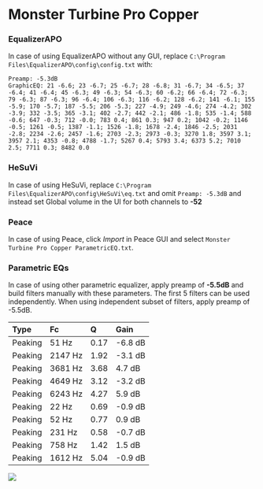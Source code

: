 # Monster Turbine Pro Copper

### EqualizerAPO
In case of using EqualizerAPO without any GUI, replace `C:\Program Files\EqualizerAPO\config\config.txt`
with:
```
Preamp: -5.3dB
GraphicEQ: 21 -6.6; 23 -6.7; 25 -6.7; 28 -6.8; 31 -6.7; 34 -6.5; 37 -6.4; 41 -6.4; 45 -6.3; 49 -6.3; 54 -6.3; 60 -6.2; 66 -6.4; 72 -6.3; 79 -6.3; 87 -6.3; 96 -6.4; 106 -6.3; 116 -6.2; 128 -6.2; 141 -6.1; 155 -5.9; 170 -5.7; 187 -5.5; 206 -5.3; 227 -4.9; 249 -4.6; 274 -4.2; 302 -3.9; 332 -3.5; 365 -3.1; 402 -2.7; 442 -2.1; 486 -1.8; 535 -1.4; 588 -0.6; 647 -0.3; 712 -0.0; 783 0.4; 861 0.3; 947 0.2; 1042 -0.2; 1146 -0.5; 1261 -0.5; 1387 -1.1; 1526 -1.8; 1678 -2.4; 1846 -2.5; 2031 -2.8; 2234 -2.6; 2457 -1.6; 2703 -2.3; 2973 -0.3; 3270 1.8; 3597 3.1; 3957 2.1; 4353 -0.8; 4788 -1.7; 5267 0.4; 5793 3.4; 6373 5.2; 7010 2.5; 7711 0.3; 8482 0.0
```

### HeSuVi
In case of using HeSuVi, replace `C:\Program Files\EqualizerAPO\config\HeSuVi\eq.txt` and omit `Preamp:
-5.3dB` and instead set Global volume in the UI for both channels to **-52**

### Peace
In case of using Peace, click *Import* in Peace GUI and select `Monster Turbine Pro Copper ParametricEQ.txt`.

### Parametric EQs
In case of using other parametric equalizer, apply preamp of **-5.5dB** and build filters manually
with these parameters. The first 5 filters can be used independently.
When using independent subset of filters, apply preamp of -5.5dB.

| Type    | Fc      |    Q | Gain    |
|:--------|:--------|:-----|:--------|
| Peaking | 51 Hz   | 0.17 | -6.8 dB |
| Peaking | 2147 Hz | 1.92 | -3.1 dB |
| Peaking | 3681 Hz | 3.68 | 4.7 dB  |
| Peaking | 4649 Hz | 3.12 | -3.2 dB |
| Peaking | 6243 Hz | 4.27 | 5.9 dB  |
| Peaking | 22 Hz   | 0.69 | -0.9 dB |
| Peaking | 52 Hz   | 0.77 | 0.9 dB  |
| Peaking | 231 Hz  | 0.58 | -0.7 dB |
| Peaking | 758 Hz  | 1.42 | 1.5 dB  |
| Peaking | 1612 Hz | 5.04 | -0.9 dB |

![](https://raw.githubusercontent.com/jaakkopasanen/AutoEq/master/results/innerfidelity/sbaf-serious/Monster%20Turbine%20Pro%20Copper/Monster%20Turbine%20Pro%20Copper.png)